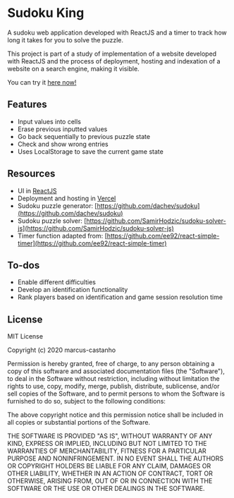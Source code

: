 # Sudoku King
 A sudoku web application developed with ReactJS and a timer to track how long it takes for you to solve the puzzle.

 This project is part of a study of implementation of a website developed with ReactJS and the process of deployment, hosting and indexation of a website on a search engine, making it visible.

You can try it [here now!](https://www.sudoku-king.com)

## Features

- Input values into cells
- Erase previous inputted values
- Go back sequentially to previous puzzle state
- Check and show wrong entries
- Uses LocalStorage to save the current game state

## Resources
- UI in [ReactJS](https://reactjs.org/)
- Deployment and hosting in [Vercel](https://vercel.com/)
- Sudoku puzzle generator: [https://github.com/dachev/sudoku](https://github.com/dachev/sudoku)
- Sudoku puzzle solver: [https://github.com/SamirHodzic/sudoku-solver-js](https://github.com/SamirHodzic/sudoku-solver-js)
- Timer function adapted from: [https://github.com/ee92/react-simple-timer](https://github.com/ee92/react-simple-timer)

## To-dos

- Enable different difficulties
- Develop an identification functionality
- Rank players based on identification and game session resolution time

## License

MIT License

Copyright (c) 2020 marcus-castanho

Permission is hereby granted, free of charge, to any person obtaining a copy
of this software and associated documentation files (the "Software"), to deal
in the Software without restriction, including without limitation the rights
to use, copy, modify, merge, publish, distribute, sublicense, and/or sell
copies of the Software, and to permit persons to whom the Software is
furnished to do so, subject to the following conditions:

The above copyright notice and this permission notice shall be included in all
copies or substantial portions of the Software.

THE SOFTWARE IS PROVIDED "AS IS", WITHOUT WARRANTY OF ANY KIND, EXPRESS OR
IMPLIED, INCLUDING BUT NOT LIMITED TO THE WARRANTIES OF MERCHANTABILITY,
FITNESS FOR A PARTICULAR PURPOSE AND NONINFRINGEMENT. IN NO EVENT SHALL THE
AUTHORS OR COPYRIGHT HOLDERS BE LIABLE FOR ANY CLAIM, DAMAGES OR OTHER
LIABILITY, WHETHER IN AN ACTION OF CONTRACT, TORT OR OTHERWISE, ARISING FROM,
OUT OF OR IN CONNECTION WITH THE SOFTWARE OR THE USE OR OTHER DEALINGS IN THE
SOFTWARE.
